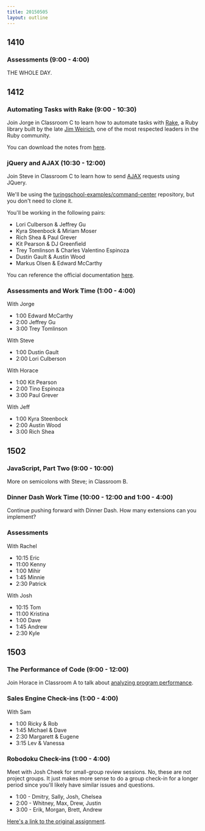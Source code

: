```yaml
---
title: 20150505
layout: outline
---
```


## 1410

### Assessments (9:00 - 4:00)

THE WHOLE DAY.

## 1412

### Automating Tasks with Rake (9:00 - 10:30)

Join Jorge in Classroom C to learn how to automate tasks with [Rake](https://github.com/ruby/rake), a Ruby library built by the late [Jim Weirich](http://en.wikipedia.org/wiki/Jim_Weirich), one of the most respected leaders in the Ruby community.

You can download the notes from [here](https://www.dropbox.com/s/v0npx56isv5dcjm/Turing%20-%20Task%20Automation%20with%20Rake%20%28Notes%29.pages?dl=0).

### jQuery and AJAX (10:30 - 12:00)

Join Steve in Classroom C to learn how to send [AJAX](http://en.wikipedia.org/wiki/Ajax_(programming)) requests using JQuery.

We'll be using the [turingschool-examples/command-center][cc] repository, but you don't need to clone it.

[cc]: https://github.com/turingschool-examples/command-center

You'll be working in the following pairs:

* Lori Culberson & Jeffrey Gu
* Kyra Steenbock & Miriam Moser
* Rich Shea & Paul Grever
* Kit Pearson & DJ Greenfield
* Trey Tomlinson & Charles Valentino Espinoza
* Dustin Gault & Austin Wood
* Markus Olsen & Edward McCarthy

You can reference the official documentation [here](http://api.jquery.com/jquery.ajax/).

### Assessments and Work Time (1:00 - 4:00)

With Jorge

* 1:00 Edward McCarthy
* 2:00 Jeffrey Gu
* 3:00 Trey Tomlinson

With Steve

* 1:00 Dustin Gault
* 2:00 Lori Culberson

With Horace

* 1:00 Kit Pearson
* 2:00 Tino Espinoza
* 3:00 Paul Grever

With Jeff

* 1:00 Kyra Steenbock
* 2:00 Austin Wood
* 3:00 Rich Shea

## 1502

### JavaScript, Part Two (9:00 - 10:00)

More on semicolons with Steve; in Classroom B.

### Dinner Dash Work Time (10:00 - 12:00 and 1:00 - 4:00)

Continue pushing forward with Dinner Dash. How many extensions can you implement?

### Assessments

With Rachel

* 10:15 Eric
* 11:00 Kenny
* 1:00 Mihir
* 1:45 Minnie
* 2:30 Patrick

With Josh

* 10:15 Tom
* 11:00 Kristina
* 1:00 Dave
* 1:45 Andrew
* 2:30 Kyle

## 1503

### The Performance of Code (9:00 - 12:00)

Join Horace in Classroom A to talk about [analyzing program performance](https://github.com/turingschool/lesson_plans/blob/master/ruby_01-object_oriented_programming_with_ruby/performance_of_code.markdown).

### Sales Engine Check-ins (1:00 - 4:00)

With Sam

* 1:00 Ricky & Rob
* 1:45 Michael & Dave
* 2:30 Margarett & Eugene
* 3:15 Lev & Vanessa

### Robodoku Check-ins (1:00 - 4:00)

Meet with Josh Cheek for small-group review sessions. No, these are not project groups. It just makes more sense to do
 a  group check-in for a longer period since you'll likely have similar issues and questions.

* 1:00 - Dmitry, Sally, Josh, Chelsea
* 2:00 - Whitney, Max, Drew, Justin
* 3:00 - Erik, Morgan, Brett, Andrew

[Here's a link to the original assignment](https://github.com/JumpstartLab/curriculum/blob/master/source/projects/robodoku.markdown).
